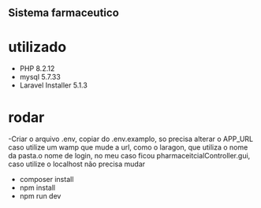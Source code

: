 ## Sistema farmaceutico

# utilizado

- PHP 8.2.12
- mysql 5.7.33
- Laravel Installer 5.1.3

# rodar
-Criar o arquivo .env, copiar do .env.examplo, so precisa alterar o APP_URL caso utilize um wamp que mude a url, como o laragon, que utiliza o nome da pasta.o nome de login, no meu caso ficou pharmaceitcialController.gui, caso utilize o localhost não precisa mudar

- composer install
- npm install
- npm run dev
